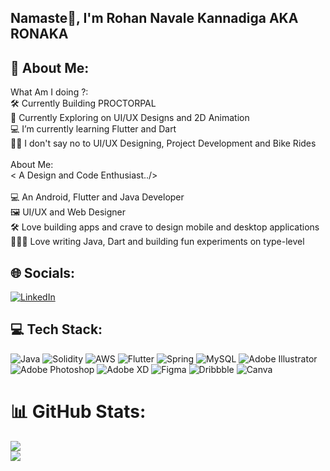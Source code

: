 ## Namaste🙏, I'm Rohan Navale Kannadiga AKA RONAKA
## 💫 About Me:
What Am I doing ?:<br>🛠 Currently Building PROCTORPAL<br>🧭 Currently Exploring on UI/UX Designs and 2D Animation<br>💻 I’m currently learning Flutter and Dart<br>🤙🏻 I don't say no to UI/UX Designing, Project Development and Bike Rides<br><br>About Me:<br>< A Design and Code Enthusiast../><br><br>💻 An Android, Flutter and Java Developer<br>🖼️ UI/UX and Web Designer<br>🛠 Love building apps and crave to design mobile and desktop applications<br>🧑🏻‍💻 Love writing Java, Dart and building fun experiments on type-level


## 🌐 Socials:
[![LinkedIn](https://img.shields.io/badge/LinkedIn-%230077B5.svg?logo=linkedin&logoColor=white)](https://linkedin.com/in/rohan-navale) 

## 💻 Tech Stack:
![Java](https://img.shields.io/badge/java-%23ED8B00.svg?style=for-the-badge&logo=java&logoColor=white) ![Solidity](https://img.shields.io/badge/Solidity-%23363636.svg?style=for-the-badge&logo=solidity&logoColor=white) ![AWS](https://img.shields.io/badge/AWS-%23FF9900.svg?style=for-the-badge&logo=amazon-aws&logoColor=white) ![Flutter](https://img.shields.io/badge/Flutter-%2302569B.svg?style=for-the-badge&logo=Flutter&logoColor=white) ![Spring](https://img.shields.io/badge/spring-%236DB33F.svg?style=for-the-badge&logo=spring&logoColor=white) ![MySQL](https://img.shields.io/badge/mysql-%2300f.svg?style=for-the-badge&logo=mysql&logoColor=white) ![Adobe Illustrator](https://img.shields.io/badge/adobeillustrator-%23FF9A00.svg?style=for-the-badge&logo=adobeillustrator&logoColor=white) ![Adobe Photoshop](https://img.shields.io/badge/adobephotoshop-%2331A8FF.svg?style=for-the-badge&logo=adobephotoshop&logoColor=white) ![Adobe XD](https://img.shields.io/badge/Adobe%20XD-470137?style=for-the-badge&logo=Adobe%20XD&logoColor=#FF61F6) 	![Figma](https://img.shields.io/badge/figma-%23F24E1E.svg?style=for-the-badge&logo=figma&logoColor=white) ![Dribbble](https://img.shields.io/badge/Dribbble-EA4C89?style=for-the-badge&logo=dribbble&logoColor=white) ![Canva](https://img.shields.io/badge/Canva-%2300C4CC.svg?style=for-the-badge&logo=Canva&logoColor=white)

# 📊 GitHub Stats:
![](https://github-readme-streak-stats.herokuapp.com/?user=Rohan-Navale&theme=dark&hide_border=false)<br/>
![](https://github-readme-stats.vercel.app/api/top-langs/?username=Rohan-Navale&theme=dark&hide_border=false&include_all_commits=true&count_private=true&layout=compact)


